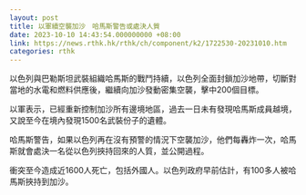 ```yaml
---
layout: post
title: 以軍續空襲加沙　哈馬斯警告或處決人質
date: 2023-10-10 14:43:54.000000000 +08:00
link: https://news.rthk.hk/rthk/ch/component/k2/1722530-20231010.htm
categories: rthk
---
```


以色列與巴勒斯坦武裝組織哈馬斯的戰鬥持續，以色列全面封鎖加沙地帶，切斷對當地的水電和燃料供應後，繼續向加沙發動密集空襲，擊中200個目標。

以軍表示，已經重新控制加沙所有邊境地區，過去一日未有發現哈馬斯成員越境，又說至今在境內發現1500名武裝份子的遺體。

哈馬斯警告，如果以色列再在沒有預警的情況下空襲加沙，他們每轟炸一次，哈馬斯就會處決一名從以色列挾持回來的人質，並公開過程。

衝突至今造成近1600人死亡，包括外國人。以色列政府早前估計，有100多人被哈馬斯挾持到加沙。
